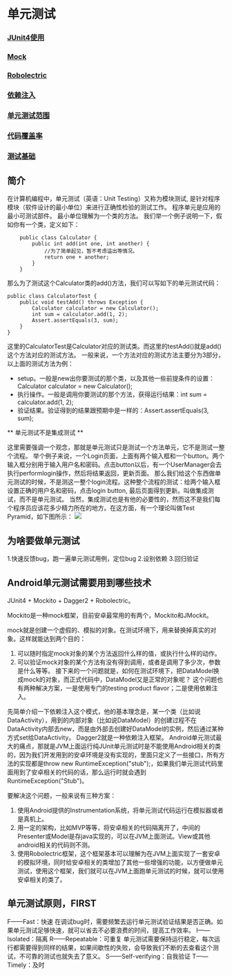 # 单元测试
### [JUnit4使用](./Junit4使用.md)
### [Mock](./Mock.md)
### [Robolectric](./Robolectric.md)
### [依赖注入](./依赖注入.md)
### [单元测试范围](./单元测试范围.md)
### [代码覆盖率](./代码覆盖率.md)
### [测试基础](./测试基础.md)

## 简介
在计算机编程中，单元测试（英语：Unit Testing）又称为模块测试, 是针对程序模块（软件设计的最小单位）来进行正确性检验的测试工作。 程序单元是应用的最小可测试部件。
最小单位理解为一个类的方法。
我们举一个例子说明一下，假如你有一个类，定义如下：

		
		public class Calculator {
		    public int add(int one, int another) {
		        //为了简单起见，暂不考虑溢出等情况。
		        return one + another;
		    }
		}
		
那么为了测试这个Calculator类的add()方法，我们可以写如下的单元测试代码：

	public class CalculatorTest {
	    public void testAdd() throws Exception {
	        Calculator calculator = new Calculator();
	        int sum = calculator.add(1, 2);
	        Assert.assertEquals(3, sum);
	    }
	}

这里的CalculatorTest是Calculator对应的测试类。而这里的testAdd()就是add()这个方法对应的测试方法。
一般来说，一个方法对应的测试方法主要分为3部分，以上面的测试方法为例：

* setup。一般是new出你要测试的那个类，以及其他一些前提条件的设置：Calculator calculator = new Calculator();
* 执行操作。一般是调用你要测试的那个方法，获得运行结果：int sum = calculator.add(1, 2);
* 验证结果。验证得到的结果跟预期中是一样的：Assert.assertEquals(3, sum);
 
** 单元测试不是集成测试 **

这里需要强调一个观念，那就是单元测试只是测试一个方法单元，它不是测试一整个流程。
举个例子来说，一个Login页面，上面有两个输入框和一个button。两个输入框分别用于输入用户名和密码。点击button以后，有一个UserManager会去执行performlogin操作，然后将结果返回，更新页面。
那么我们给这个东西做单元测试的时候，不是测这一整个login流程。这种整个流程的测试：给两个输入框设置正确的用户名和密码，点击login button, 最后页面得到更新。叫做集成测试，而不是单元测试。
当然，集成测试也是有他的必要性的，然而这不是我们每个程序员应该花多少精力所在的地方。在这方面，有一个理论叫做Test Pyramid，如下图所示：
![](http://7xod3k.com1.z0.glb.clouddn.com/qtijqabixtlihxsuujkwnlzelrqnwqnz)
 
## 为啥要做单元测试
1.快速反馈bug，跑一遍单元测试用例，定位bug
2.设别依赖
3.回归验证

 
## Android单元测试需要用到哪些技术
JUnit4 + Mockito + Dagger2 + Robolectric。

Mockito是一种mock框架，目前安卓最常用的有两个，Mockito和JMockit。

mock就是创建一个虚假的、模拟的对象。在测试环境下，用来替换掉真实的对象。这样就能达到两个目的：

1. 可以随时指定mock对象的某个方法返回什么样的值，或执行什么样的动作。
2. 可以验证mock对象的某个方法有没有得到调用，或者是调用了多少次，参数是什么等等。
接下来的一个问题就是，如何在测试环境下，把DataModel换成mock的对象，而正式代码中，DataModel又是正常的对象呢？
这个问题也有两种解决方案，一是使用专门的testing product flavor；二是使用依赖注入。
 
先简单介绍一下依赖注入这个模式，他的基本理念是，某一个类（比如说DataActivity），用到的内部对象（比如说DataModel）的创建过程不在DataActivity内部去new，而是由外部去创建好DataModel的实例，然后通过某种方式set给DataActivity。
Dagger2就是一种依赖注入框架。
Android单元测试最大的痛点，那就是JVM上面运行纯JUnit单元测试时是不能使用Android相关的类的，因为我们开发用到的安卓环境是没有实现的，里面只定义了一些接口，所有方法的实现都是throw new RuntimeException("stub");，如果我们单元测试代码里面用到了安卓相关的代码的话，那么运行时就会遇到RuntimeException("Stub")。

要解决这个问题，一般来说有三种方案：

1. 使用Android提供的Instrumentation系统，将单元测试代码运行在模拟器或者是真机上。
2. 用一定的架构，比如MVP等等，将安卓相关的代码隔离开了，中间的Presenter或Model是存java实现的，可以在JVM上面测试。View或其他android相关的代码则不测。
3. 使用Robolectric框架，这个框架基本可以理解为在JVM上面实现了一套安卓的模拟环境，同时给安卓相关的类增加了其他一些增强的功能，以方便做单元测试，使用这个框架，我们就可以在JVM上面跑单元测试的时候，就可以使用安卓相关的类了。

## 单元测试原则，FIRST
F——Fast：快速
在调试bug时，需要频繁去运行单元测试验证结果是否正确。如果单元测试足够快速，就可以省去不必要浪费的时间，提高工作效率。
I——Isolated：隔离
R——Repeatable：可重复
单元测试需要保持运行稳定，每次运行都需要得到同样的结果，如果间歇性的失败，会导致我们不断的去查看这个测试，不可靠的测试也就失去了意义。
S——Self-verifying：自我验证
T——Timely：及时